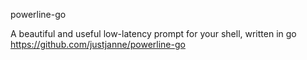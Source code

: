 powerline-go

A beautiful and useful low-latency prompt for your shell, written in go
https://github.com/justjanne/powerline-go
